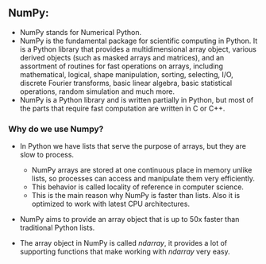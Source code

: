 ## NumPy:

* NumPy stands for Numerical Python.
* NumPy is the fundamental package for scientific computing in Python. It is a Python library that provides a multidimensional array object, various derived objects (such as masked arrays and matrices), and an assortment of routines for fast operations on arrays, including mathematical, logical, shape manipulation, sorting, selecting, I/O, discrete Fourier transforms, basic linear algebra, basic statistical operations, random simulation and much more.
* NumPy is a Python library and is written partially in Python, but most of the parts that require fast computation are written in C or C++.

### Why do we use Numpy?
* In Python we have lists that serve the purpose of arrays, but they are slow to process.
   * NumPy arrays are stored at one continuous place in memory unlike lists, so processes can access and manipulate them very efficiently.
   * This behavior is called locality of reference in computer science.
   * This is the main reason why NumPy is faster than lists. Also it is optimized to work with latest CPU architectures.

* NumPy aims to provide an array object that is up to 50x faster than traditional Python lists.
* The array object in NumPy is called *ndarray*, it provides a lot of supporting functions that make working with *ndarray* very easy.
